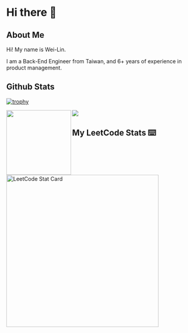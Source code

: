 # Hi there 👋

<!--
**weilincheng/weilincheng** is a ✨ _special_ ✨ repository because its `README.md` (this file) appears on your GitHub profile.

Here are some ideas to get you started:

- 🔭 I’m currently working on ...
- 🌱 I’m currently learning ...
- 👯 I’m looking to collaborate on ...
- 🤔 I’m looking for help with ...
- 💬 Ask me about ...
- 📫 How to reach me: ...
- 😄 Pronouns: ...
- ⚡ Fun fact: ...
-->
## About Me
Hi! My name is Wei-Lin. 

I am a Back-End Engineer from Taiwan, and 6+ years of experience in product management.

<!--
## I'm currently working

### Tomo 

#### A location-based social web app (Stack: JavaScript, jQuery, Socket.IO, Express, Node.js, MySQL, AWS)

- **Client**: JavaScript, jQuery, Bootstrap

- **Server**: Node.js, Express, MySQL, Redis

- **Cloud Services**: AWS EC2, RDS, ElastiCache, S3, CloudFront

- **CI/CD**: AWS CodePipeline, CodeBuild, CodeDeploy

- **Testing**: Mocha, Chai

- **Others**: Socket.IO, Google Maps API
-->

## Github Stats
[![trophy](https://github-profile-trophy.vercel.app/?username=weilincheng&theme=discord&no-bg=true&no-frame=true)](https://github.com/ryo-ma/github-profile-trophy)

<div>
  <img height="170" align="left" src="https://github-readme-stats.vercel.app/api?username=weilincheng&count_private=true&include_all_commits=true" />
  <img src="https://github-readme-stats.vercel.app/api/top-langs/?username=weilincheng&layout=compact" />
</div>


## My LeetCode Stats ⌨️
<a href="https://github.com/KnlnKS/leetcode-stats">
  <img alt="LeetCode Stat Card" src="https://apu5rh8gxk.execute-api.us-east-1.amazonaws.com/default/leetcode-stats?username=weilincheng&theme=dark" width="400"/>
</a>
